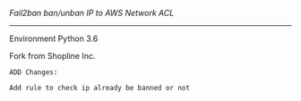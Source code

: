 *Fail2ban ban/unban IP to AWS Network ACL*

---
Environment Python 3.6

Fork from Shopline Inc.



```
ADD Changes:

Add rule to check ip already be banned or not
```

